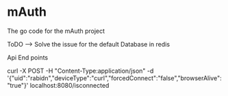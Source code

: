 # mAuth
The go code for the mAuth project

ToDO
--> Solve the issue for the default Database in redis

Api End points

curl -X POST -H "Content-Type:application/json" -d '{"uid":"rabidn","deviceType":"curl","forcedConnect":"false","browserAlive":"true"}' localhost:8080/isconnected